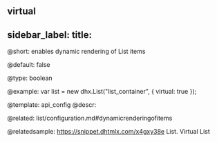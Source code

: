 virtual
---
sidebar_label: 
title: 
---          

@short: 
enables dynamic rendering of List items


@default:
false


@type: boolean

@example: 
var list = new dhx.List("list_container", {
	virtual: true
});


@template:	api_config
@descr: 

@related: list/configuration.md#dynamicrenderingofitems

@relatedsample: https://snippet.dhtmlx.com/x4gxy38e	List. Virtual List